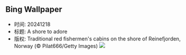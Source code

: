 ## Bing Wallpaper
- 时间: 20241218
- 标题: A shore to adore
- 版权: Traditional red fishermen's cabins on the shore of Reinefjorden, Norway (© Pilat666/Getty Images)
![](https://cn.bing.com/th?id=OHR.ReinefjordenNorway_EN-US8636083241_UHD.jpg&rf=LaDigue_UHD.jpg&pid=hp&w=3840&h=2160&rs=1&c=4)
